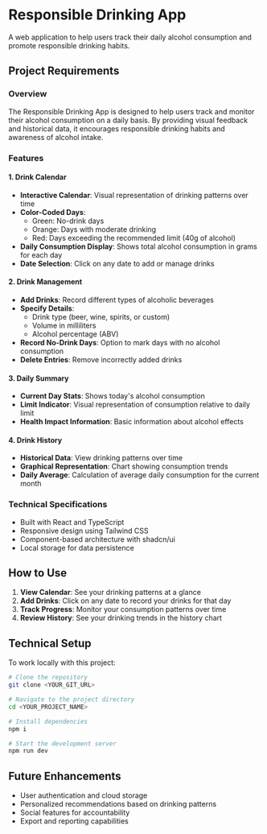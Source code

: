 
# Responsible Drinking App

A web application to help users track their daily alcohol consumption and promote responsible drinking habits.

## Project Requirements

### Overview
The Responsible Drinking App is designed to help users track and monitor their alcohol consumption on a daily basis. By providing visual feedback and historical data, it encourages responsible drinking habits and awareness of alcohol intake.

### Features

#### 1. Drink Calendar
- **Interactive Calendar**: Visual representation of drinking patterns over time
- **Color-Coded Days**: 
  - Green: No-drink days
  - Orange: Days with moderate drinking
  - Red: Days exceeding the recommended limit (40g of alcohol)
- **Daily Consumption Display**: Shows total alcohol consumption in grams for each day
- **Date Selection**: Click on any date to add or manage drinks

#### 2. Drink Management
- **Add Drinks**: Record different types of alcoholic beverages
- **Specify Details**:
  - Drink type (beer, wine, spirits, or custom)
  - Volume in milliliters
  - Alcohol percentage (ABV)
- **Record No-Drink Days**: Option to mark days with no alcohol consumption
- **Delete Entries**: Remove incorrectly added drinks

#### 3. Daily Summary
- **Current Day Stats**: Shows today's alcohol consumption
- **Limit Indicator**: Visual representation of consumption relative to daily limit
- **Health Impact Information**: Basic information about alcohol effects

#### 4. Drink History
- **Historical Data**: View drinking patterns over time
- **Graphical Representation**: Chart showing consumption trends
- **Daily Average**: Calculation of average daily consumption for the current month

### Technical Specifications
- Built with React and TypeScript
- Responsive design using Tailwind CSS
- Component-based architecture with shadcn/ui
- Local storage for data persistence

## How to Use

1. **View Calendar**: See your drinking patterns at a glance
2. **Add Drinks**: Click on any date to record your drinks for that day
3. **Track Progress**: Monitor your consumption patterns over time
4. **Review History**: See your drinking trends in the history chart

## Technical Setup

To work locally with this project:

```sh
# Clone the repository
git clone <YOUR_GIT_URL>

# Navigate to the project directory
cd <YOUR_PROJECT_NAME>

# Install dependencies
npm i

# Start the development server
npm run dev
```

## Future Enhancements
- User authentication and cloud storage
- Personalized recommendations based on drinking patterns
- Social features for accountability
- Export and reporting capabilities

